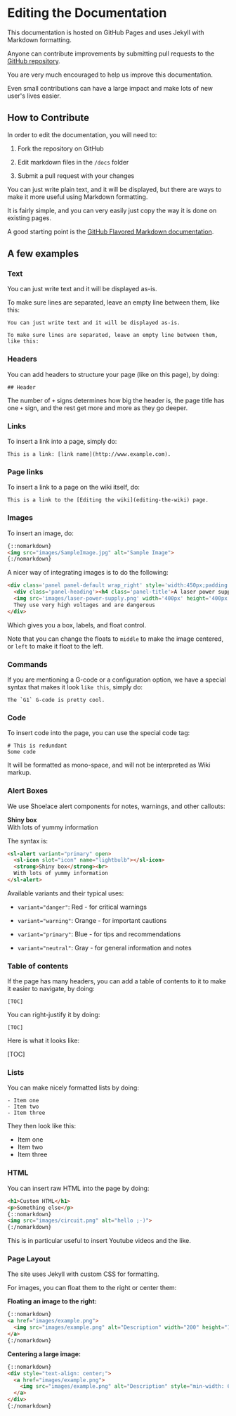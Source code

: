 
# Editing the Documentation

This documentation is hosted on GitHub Pages and uses Jekyll with Markdown formatting.

Anyone can contribute improvements by submitting pull requests to the [GitHub repository](https://github.com/Smoothieware/smoothieware-website-v1).

You are very much encouraged to help us improve this documentation.

Even small contributions can have a large impact and make lots of new user's lives easier.

## How to Contribute

In order to edit the documentation, you will need to:

1. Fork the repository on GitHub

2. Edit markdown files in the `/docs` folder

3. Submit a pull request with your changes

You can just write plain text, and it will be displayed, but there are ways to make it more useful using Markdown formatting.

It is fairly simple, and you can very easily just copy the way it is done on existing pages.

A good starting point is the [GitHub Flavored Markdown documentation](https://guides.github.com/features/mastering-markdown/).

## A few examples

### Text

You can just write text and it will be displayed as-is.

To make sure lines are separated, leave an empty line between them, like this:

```
You can just write text and it will be displayed as-is.

To make sure lines are separated, leave an empty line between them, like this:
```

### Headers

You can add headers to structure your page (like on this page), by doing:

```
## Header
```

The number of `+` signs determines how big the header is, the page title has one `+` sign, and the rest get more and more as they go deeper.

### Links

To insert a link into a page, simply do:

```
This is a link: [link name](http://www.example.com).
```

### Page links

To insert a link to a page on the wiki itself, do:

```
This is a link to the [Editing the wiki](editing-the-wiki) page.
```

### Images

To insert an image, do:

```html
{::nomarkdown}
<img src="images/SampleImage.jpg" alt="Sample Image">
{:/nomarkdown}
```

A nicer way of integrating images is to do the following:

```html
<div class='panel panel-default wrap_right' style='width:450px;padding:10px '>
  <div class='panel-heading'><h4 class='panel-title'>A laser power supply</h4></div>
  <img src='images/laser-power-supply.png' width='400px' height='400px'><br/>
  They use very high voltages and are dangerous
</div>
```

Which gives you a box, labels, and float control.

Note that you can change the floats to `middle` to make the image centered, or `left` to make it float to the left.

### Commands

If you are mentioning a G-code or a configuration option, we have a special syntax that makes it look `like this`, simply do:

```
The `G1` G-code is pretty cool.
```

### Code

To insert code into the page, you can use the special code tag:

```
# This is redundant
Some code
```

It will be formatted as mono-space, and will not be interpreted as Wiki markup.

### Alert Boxes

We use Shoelace alert components for notes, warnings, and other callouts:

<sl-alert variant="primary" open>
  <sl-icon slot="icon" name="lightbulb"></sl-icon>
  <strong>Shiny box</strong><br>
  With lots of yummy information
</sl-alert>

The syntax is:

```html
<sl-alert variant="primary" open>
  <sl-icon slot="icon" name="lightbulb"></sl-icon>
  <strong>Shiny box</strong><br>
  With lots of yummy information
</sl-alert>
```

Available variants and their typical uses:

- `variant="danger"`: Red - for critical warnings

- `variant="warning"`: Orange - for important cautions

- `variant="primary"`: Blue - for tips and recommendations

- `variant="neutral"`: Gray - for general information and notes

### Table of contents

If the page has many headers, you can add a table of contents to it to make it easier to navigate, by doing:

```
[TOC]
```

You can right-justify it by doing:

```
[TOC]
```

Here is what it looks like:

[TOC]

### Lists

You can make nicely formatted lists by doing:

```
- Item one
- Item two
- Item three
```

They then look like this:

- Item one
- Item two
- Item three

### HTML

You can insert raw HTML into the page by doing:

```html
<h1>Custom HTML</h1>
<p>Something else</p>
{::nomarkdown}
<img src="images/circuit.png" alt="hello ;-)">
{:/nomarkdown}
```

This is in particular useful to insert Youtube videos and the like.

### Page Layout

The site uses Jekyll with custom CSS for formatting.

For images, you can float them to the right or center them:

**Floating an image to the right:**

```html
{::nomarkdown}
<a href="images/example.png">
  <img src="images/example.png" alt="Description" width="200" height="150" style="float: right; margin-left: 1rem;"/>
</a>
{:/nomarkdown}
```

**Centering a large image:**

```html
{::nomarkdown}
<div style="text-align: center;">
  <a href="images/example.png">
    <img src="images/example.png" alt="Description" style="min-width: 640px; width: 100%; max-width: 800px;"/>
  </a>
</div>
{:/nomarkdown}
```
